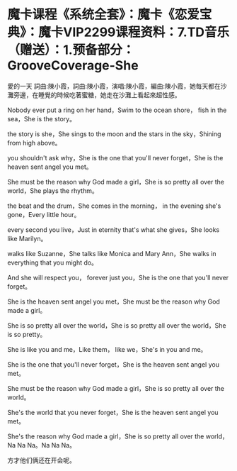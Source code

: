 # 魔卡课程《系统全套》：魔卡《恋爱宝典》：魔卡VIP2299课程资料：7.TD音乐（赠送）：1.预备部分：GrooveCoverage-She

愛的一天 詞曲:陳小霞，詞曲:陳小霞，演唱:陳小霞，編曲:陳小霞，她每天都在沙灘旁邊，在睡覺的時候吃著蜜糖，她走在沙灘上看起來超性感。

Nobody ever put a ring on her hand，Swim to the ocean shore， fish in the sea，She is the story。

 the story is she，She sings to the moon and the stars in the sky，Shining from high above。

 you shouldn't ask why，She is the one that you'll never forget，She is the heaven sent angel you met。

She must be the reason why God made a girl，She is so pretty all over the world，She plays the rhythm。

 the beat and the drum，She comes in the morning， in the evening she's gone，Every little hour。

 every second you live，Just in eternity that's what she gives，She looks like Marilyn。

 walks like Suzanne，She talks like Monica and Mary Ann，She walks in everything that you might do。

And she will respect you， forever just you，She is the one that you'll never forget。

She is the heaven sent angel you met，She must be the reason why God made a girl。

She is so pretty all over the world，She is so pretty all over the world，She is so pretty。

She is like you and me，Like them， like we，She's in you and me。

She is the one that you'll never forget，She is the heaven sent angel you met。

She must be the reason why God made a girl，She is so pretty all over the world。

She's the world that you never forget，She is the heaven sent angel you met。

She's the reason why God made a girl，She is so pretty all over the world，Na Na Na。Na Na Na。

方才他们俩还在开会呢。